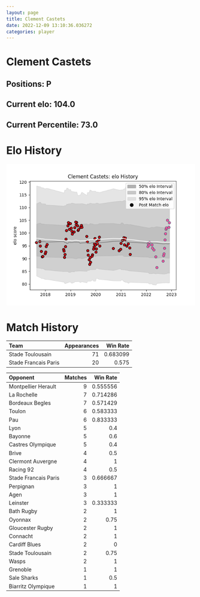 ```yaml
---  
layout: page  
title: Clement Castets  
date: 2022-12-09 13:10:36.036272  
categories: player  
---
```

# Clement Castets

## Positions: P

## Current elo: 104.0

## Current Percentile: 73.0

# Elo History


![elo history](history_ClementCastets.png)
# Match History


| Team                 |   Appearances |   Win Rate |
|:---------------------|--------------:|-----------:|
| Stade Toulousain     |            71 |   0.683099 |
| Stade Francais Paris |            20 |   0.575    |

| Opponent             |   Matches |   Win Rate |
|:---------------------|----------:|-----------:|
| Montpellier Herault  |         9 |   0.555556 |
| La Rochelle          |         7 |   0.714286 |
| Bordeaux Begles      |         7 |   0.571429 |
| Toulon               |         6 |   0.583333 |
| Pau                  |         6 |   0.833333 |
| Lyon                 |         5 |   0.4      |
| Bayonne              |         5 |   0.6      |
| Castres Olympique    |         5 |   0.4      |
| Brive                |         4 |   0.5      |
| Clermont Auvergne    |         4 |   1        |
| Racing 92            |         4 |   0.5      |
| Stade Francais Paris |         3 |   0.666667 |
| Perpignan            |         3 |   1        |
| Agen                 |         3 |   1        |
| Leinster             |         3 |   0.333333 |
| Bath Rugby           |         2 |   1        |
| Oyonnax              |         2 |   0.75     |
| Gloucester Rugby     |         2 |   1        |
| Connacht             |         2 |   1        |
| Cardiff Blues        |         2 |   0        |
| Stade Toulousain     |         2 |   0.75     |
| Wasps                |         2 |   1        |
| Grenoble             |         1 |   1        |
| Sale Sharks          |         1 |   0.5      |
| Biarritz Olympique   |         1 |   1        |